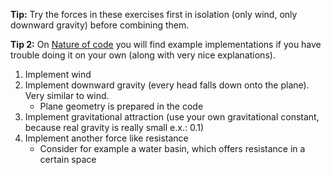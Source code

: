 **Tip:** Try the forces in these exercises first in isolation (only wind, only downward gravity) before combining them.

**Tip 2:** On [Nature of code](http://natureofcode.com/book/chapter-2-forces/#chapter02_example6) you will find example implementations if you have trouble doing it on your own (along with very nice explanations).

1. Implement wind
1. Implement downward gravity (every head falls down onto the plane). Very similar to wind.
    - Plane geometry is prepared in the code
1. Implement gravitational attraction (use your own gravitational constant, because real gravity is really small e.x.: 0.1)
1. Implement another force like resistance 
   - Consider for example a water basin, which offers resistance in a certain space
